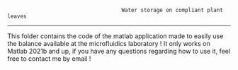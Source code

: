                                         Water storage on compliant plant leaves          
---
This folder contains the code of the matlab application made to easily use the balance available at the microfluidics laboratory ! It only works on Matlab 2021b and up, if you have any questions regarding how to use it, feel free to contact me by email ! 



